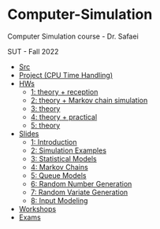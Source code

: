 # Computer-Simulation

Computer Simulation course - Dr. Safaei

SUT - Fall 2022

 - [Src](https://github.com/saaz742/Computer-Simulation/tree/main/Src)
 - [Project (CPU Time Handling)](https://github.com/saaz742/Computer-Simulation/tree/main/Project)
 - [HWs](https://github.com/saaz742/Computer-Simulation/tree/main/HWs)
    - [1: theory + reception](https://github.com/saaz742/Computer-Simulation/tree/main/HWs/1)
    - [2: theory + Markov chain simulation](https://github.com/saaz742/Computer-Simulation/tree/main/HWs/2)
    - [3: theory](https://github.com/saaz742/Computer-Simulation/tree/main/HWs/3)
    - [4: theory + practical](https://github.com/saaz742/Computer-Simulation/tree/main/HWs/4)
    - [5: theory](https://github.com/saaz742/Computer-Simulation/tree/main/HWs/5)
- [Slides](https://github.com/saaz742/Computer-Simulation/tree/main/Slides)
    - [1: Introduction](https://github.com/saaz742/Computer-Simulation/blob/main/Slides/Chapter%20One-Introduction%20.pdf)
    - [2: Simulation Examples](https://github.com/saaz742/Computer-Simulation/blob/main/Slides/Chapter%20Two-Simulation%20Examples.pdf)
    - [3: Statistical Models](https://github.com/saaz742/Computer-Simulation/blob/main/Slides/Chapter%20Three-Statistical%20Models.pdf)
    - [4: Markov Chains](https://github.com/saaz742/Computer-Simulation/blob/main/Slides/Chapter%20Four-Markov%20Chains.pdf)
    - [5: Queue Models](https://github.com/saaz742/Computer-Simulation/blob/main/Slides/Chapter%20Five-Queue%20Models.pdf)
    - [6: Random Number Generation](https://github.com/saaz742/Computer-Simulation/blob/main/Slides/Chapter%20Six-Random%20Number%20Generation.pdf)
    - [7: Random Variate Generation](https://github.com/saaz742/Computer-Simulation/blob/main/Slides/Chapter%20Seven-Random%20Variate%20Generation.pdf)
    - [8: Input Modeling](https://github.com/saaz742/Computer-Simulation/blob/main/Slides/Chapter8_Input%20Modeling.pdf)
- [Workshops](https://github.com/saaz742/Computer-Simulation/tree/main/WorkShop)
- [Exams](https://github.com/saaz742/Computer-Simulation/tree/main/Exam)
